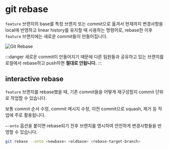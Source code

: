 # git rebase

`feature` 브랜치의 base를 특정 브랜치 또는 commit으로 옮겨서 현재까지 변경사항을 local에 반영하고 linear history를 유지할 때 사용하는 명령어로, rebase한 이후 `feature` 브랜치에는 새로운 commit들이 만들어집니다.

<Image src="/image/git/git_rebase.png" alt="Git Rebase"/>

:::danger
새로운 commit이 만들어지기 때문에 다른 팀원들과 공유하고 있는 브랜치를 로컬에서 rebase하고 push하면 **절대로 안됩니다.**
:::

## interactive rebase

`feature` 브랜치를 rebase했을 때, 기존 commit들을 어떻게 재구성할지 commit 단위로 작업할 수 있습니다.

보통 commit 순서 수정, commit 메시지 수정, 이전 commit으로 squash, 제거 등 작업에 주로 활용됩니다.

`—-onto` 옵션을 붙이면 rebase되기 전후 브랜치를 명시하여 안전하게 변경사항들을 반영할 수 있습니다.

```zsh
git rebase --onto <newbase> <oldbase> <rebase-target-branch>
```

